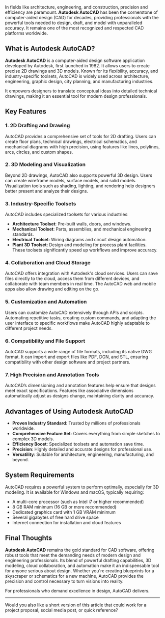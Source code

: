 
In fields like architecture, engineering, and construction, precision and efficiency are paramount. **Autodesk AutoCAD** has been the cornerstone of computer-aided design (CAD) for decades, providing professionals with the powerful tools needed to design, draft, and model with unparalleled accuracy. It remains one of the most recognized and respected CAD platforms worldwide.

## What is Autodesk AutoCAD?

**Autodesk AutoCAD** is a computer-aided design software application developed by Autodesk, first launched in 1982. It allows users to create precise 2D drawings and 3D models. Known for its flexibility, accuracy, and industry-specific toolsets, AutoCAD is widely used across architecture, engineering, graphic design, city planning, and manufacturing industries.

It empowers designers to translate conceptual ideas into detailed technical drawings, making it an essential tool for modern design professionals.

## Key Features

### 1. 2D Drafting and Drawing
AutoCAD provides a comprehensive set of tools for 2D drafting. Users can create floor plans, technical drawings, electrical schematics, and mechanical diagrams with high precision, using features like lines, polylines, arcs, circles, and custom shapes.

### 2. 3D Modeling and Visualization
Beyond 2D drawings, AutoCAD also supports powerful 3D design. Users can create wireframe models, surface models, and solid models. Visualization tools such as shading, lighting, and rendering help designers better present and analyze their designs.

### 3. Industry-Specific Toolsets
AutoCAD includes specialized toolsets for various industries:
- **Architecture Toolset**: Pre-built walls, doors, and windows.
- **Mechanical Toolset**: Parts, assemblies, and mechanical engineering standards.
- **Electrical Toolset**: Wiring diagrams and circuit design automation.
- **Plant 3D Toolset**: Design and modeling for process plant facilities.
These toolsets significantly speed up workflows and improve accuracy.

### 4. Collaboration and Cloud Storage
AutoCAD offers integration with Autodesk's cloud services. Users can save files directly to the cloud, access them from different devices, and collaborate with team members in real time. The AutoCAD web and mobile apps also allow drawing and editing on the go.

### 5. Customization and Automation
Users can customize AutoCAD extensively through APIs and scripts. Automating repetitive tasks, creating custom commands, and adapting the user interface to specific workflows make AutoCAD highly adaptable to different project needs.

### 6. Compatibility and File Support
AutoCAD supports a wide range of file formats, including its native DWG format. It can import and export files like PDF, DGN, and STL, ensuring compatibility with other design software and project partners.

### 7. High Precision and Annotation Tools
AutoCAD’s dimensioning and annotation features help ensure that designs meet exact specifications. Features like associative dimensions automatically adjust as designs change, maintaining clarity and accuracy.

## Advantages of Using Autodesk AutoCAD

- **Proven Industry Standard**: Trusted by millions of professionals worldwide.
- **Comprehensive Feature Set**: Covers everything from simple sketches to complex 3D models.
- **Efficiency Boost**: Specialized toolsets and automation save time.
- **Precision**: Highly detailed and accurate designs for professional use.
- **Versatility**: Suitable for architecture, engineering, manufacturing, and beyond.

## System Requirements

AutoCAD requires a powerful system to perform optimally, especially for 3D modeling. It is available for Windows and macOS, typically requiring:
- A multi-core processor (such as Intel i7 or higher recommended)
- 8 GB RAM minimum (16 GB or more recommended)
- Dedicated graphics card with 1 GB VRAM minimum
- Several gigabytes of free hard drive space
- Internet connection for installation and cloud features

## Final Thoughts

**Autodesk AutoCAD** remains the gold standard for CAD software, offering robust tools that meet the demanding needs of modern design and engineering professionals. Its blend of powerful drafting capabilities, 3D modeling, cloud collaboration, and automation make it an indispensable tool for anyone serious about design. Whether you're creating blueprints for a skyscraper or schematics for a new machine, AutoCAD provides the precision and control necessary to turn visions into reality.

For professionals who demand excellence in design, AutoCAD delivers.

---

Would you also like a short version of this article that could work for a project proposal, social media post, or quick reference?
